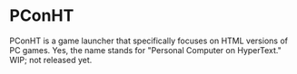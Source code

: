 # PConHT
PConHT is a game launcher that specifically focuses on HTML versions of PC games. Yes, the name stands for "Personal Computer on HyperText." WIP; not released yet.
